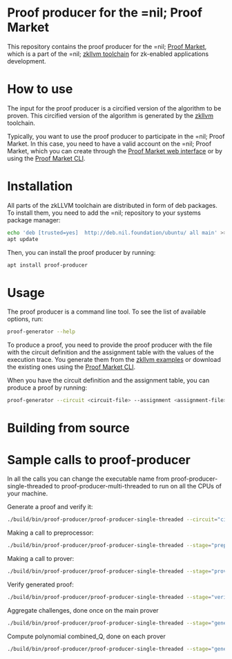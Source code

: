 # Proof producer for the =nil; Proof Market
This repository contains the proof producer for the =nil; [Proof Market](https://proof.market/), which is a part of the =nil; [zkllvm toolchain](https://github.com/NilFoundation/zkLLVM) for zk-enabled applications development.

# How to use

The input for the proof producer is a circified version of the algorithm to be proven. This circified version of the algorithm is generated by the [zkllvm](https://raw.githubusercontent.com/NilFoundation/zkllvm) toolchain.

Typically, you want to use the proof producer to participate in the =nil; Proof Market. In this case, you need to have a valid account on the =nil; Proof Market, which you can create through the [Proof Market web interface](https://proof.market/) or by using the [Proof Market CLI](https://github.com/NilFoundation/proof-market-toolchain/).

# Installation

All parts of the zkLLVM toolchain are distributed in form of deb packages. To install them, you need to add the =nil; repository to your systems package manager:

```bash
echo 'deb [trusted=yes]  http://deb.nil.foundation/ubuntu/ all main' >>/etc/apt/sources.list
apt update
```

Then, you can install the proof producer by running:

```bash
apt install proof-producer
```

# Usage

The proof producer is a command line tool. To see the list of available options, run:

```bash
proof-generator --help
```

To produce a proof, you need to provide the proof producer with the file with the circuit definition and the assignment table with the values of the execution trace. You generate them from the [zkllvm examples](https://github.com/NilFoundation/zkLLVM) or download the existing ones using the [Proof Market CLI](https://github.com/NilFoundation/proof-market-toolchain/).

When you have the circuit definition and the assignment table, you can produce a proof by running:

```bash
proof-generator --circuit <circuit-file> --assignment <assignment-file> --proof <proof-file>
```

# Building from source

# Sample calls to proof-producer

In all the calls you can change the executable name from proof-producer-single-threaded to proof-producer-multi-threaded to run on all the CPUs of your machine.

Generate a proof and verify it:
```bash
./build/bin/proof-producer/proof-producer-single-threaded --circuit="circuit.crct" --assignment-table="assignment.tbl" --proof="proof.bin" -q 10
```

Making a call to preprocessor:

```bash
./build/bin/proof-producer/proof-producer-single-threaded --stage="preprocess" --circuit="circuit.crct" --assignment-table="assignment.tbl" --common-data="preprocessed_common_data.dat" --preprocessed-data="preprocessed.dat" --commitment-state-file="commitment_state.dat" --assignment-description-file="assignment-description.dat" -q 10
```

Making a call to prover:

```bash
./build/bin/proof-producer/proof-producer-single-threaded --stage="prove" --circuit="circuit.crct" --assignment-table="assignment.tbl" --common-data="preprocessed_common_data.dat" --preprocessed-data="preprocessed.dat" --commitment-state-file="commitment_state.dat" --proof="proof.bin" -q 10
```

Verify generated proof:
```bash
./build/bin/proof-producer/proof-producer-single-threaded --stage="verify" --circuit="circuit.crct" --common-data="preprocessed_common_data.dat" --proof="proof.bin" --assignment-description-file="assignment-description.dat" -q 10
```

Aggregate challenges, done once on the main prover
```bash
./build/bin/proof-producer/proof-producer-single-threaded --stage="generate-aggregated-challenge" --input-challenge-files challenge1.dat challenge2.dat --aggregated-challenge-file="aggregated_challenge.dat"
```

Compute polynomial combined_Q, done on each prover
```bash
./build/bin/proof-producer/proof-producer-single-threaded --stage="generate-combined-Q" --aggregated-challenge-file="aggregated_challenge.dat" --combined-Q-starting-power=0  --commitment-state-file="commitment_state.dat" --combined-Q-polynomial-file="combined-Q.dat"
```
